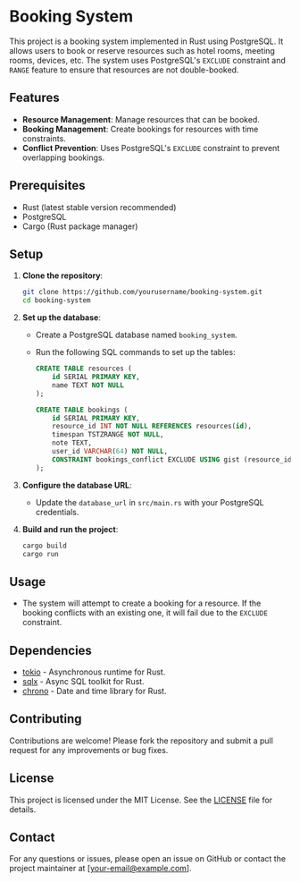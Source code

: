 # Booking System

This project is a booking system implemented in Rust using PostgreSQL. It allows users to book or reserve resources such as hotel rooms, meeting rooms, devices, etc. The system uses PostgreSQL's `EXCLUDE` constraint and `RANGE` feature to ensure that resources are not double-booked.

## Features

- **Resource Management**: Manage resources that can be booked.
- **Booking Management**: Create bookings for resources with time constraints.
- **Conflict Prevention**: Uses PostgreSQL's `EXCLUDE` constraint to prevent overlapping bookings.

## Prerequisites

- Rust (latest stable version recommended)
- PostgreSQL
- Cargo (Rust package manager)

## Setup

1. **Clone the repository**:
   ```bash
   git clone https://github.com/yourusername/booking-system.git
   cd booking-system
   ```

2. **Set up the database**:
   - Create a PostgreSQL database named `booking_system`.
   - Run the following SQL commands to set up the tables:

     ```sql
     CREATE TABLE resources (
         id SERIAL PRIMARY KEY,
         name TEXT NOT NULL
     );

     CREATE TABLE bookings (
         id SERIAL PRIMARY KEY,
         resource_id INT NOT NULL REFERENCES resources(id),
         timespan TSTZRANGE NOT NULL,
         note TEXT,
         user_id VARCHAR(64) NOT NULL,
         CONSTRAINT bookings_conflict EXCLUDE USING gist (resource_id WITH =, timespan WITH &&)
     );
     ```

3. **Configure the database URL**:
   - Update the `database_url` in `src/main.rs` with your PostgreSQL credentials.

4. **Build and run the project**:
   ```bash
   cargo build
   cargo run
   ```

## Usage

- The system will attempt to create a booking for a resource. If the booking conflicts with an existing one, it will fail due to the `EXCLUDE` constraint.

## Dependencies

- [tokio](https://crates.io/crates/tokio) - Asynchronous runtime for Rust.
- [sqlx](https://crates.io/crates/sqlx) - Async SQL toolkit for Rust.
- [chrono](https://crates.io/crates/chrono) - Date and time library for Rust.

## Contributing

Contributions are welcome! Please fork the repository and submit a pull request for any improvements or bug fixes.

## License

This project is licensed under the MIT License. See the [LICENSE](LICENSE) file for details.

## Contact

For any questions or issues, please open an issue on GitHub or contact the project maintainer at [your-email@example.com]. 